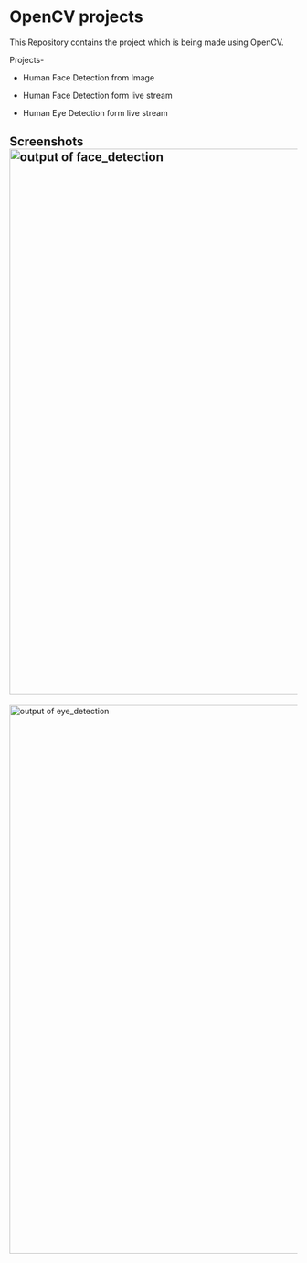 
# OpenCV projects

This Repository contains the project which is being made using OpenCV. 

Projects-

* Human Face Detection from Image

* Human Face Detection form live stream

* Human Eye Detection form live stream 


## Screenshots<img width="955" alt="output of face_detection " src="https://github.com/Tshar-k/OpenCV/assets/117516567/51be7ec5-d509-4879-9072-658e0ba72ac4">



<img width="960" alt="output of eye_detection " src="https://github.com/Tshar-k/OpenCV/assets/117516567/f17082ce-1742-4566-a2a8-636d9a132663">
